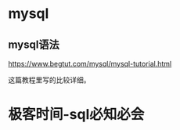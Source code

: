 # mysql

## mysql语法

https://www.begtut.com/mysql/mysql-tutorial.html

这篇教程里写的比较详细。

# 极客时间-sql必知必会

